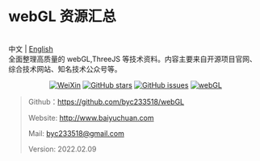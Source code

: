 <p align="center">
  <h1>webGL 资源汇总</h1>
<!--   <img src=""/> -->
  <br>中文 | <a href="README_en.md">English</a>
  <br>全面整理高质量的 webGL,ThreeJS 等技术资料。内容主要来自开源项目官网、综合技术网站、知名技术公众号等。
</p>


<p align="center">
  <a href="#"><img src="https://img.shields.io/badge/Talk-公众号-brightgreen.svg?style=popout-square" alt="WeiXin"></a>
  <a href="https://github.com/byc233518/webGL_guide/stargazers"><img src="https://img.shields.io/github/stars/byc233518/webGL_guide.svg?style=popout-square" alt="GitHub stars"></a>
  <a href="https://github.com/byc233518/webGL_guide/issues"><img src="https://img.shields.io/github/issues/byc233518/webGL_guide.svg?style=popout-square" alt="GitHub issues"></a>
    <a href="#"><img src="https://img.shields.io/badge/issue-webGL__guide-red?style=popout-square" alt="webGL"></a>
</p>



> Github：https://github.com/byc233518/webGL
>
> Website: http://www.baiyuchuan.com
>
> Mail:       byc233518@gmail.com
>
> Version: 2022.02.09

